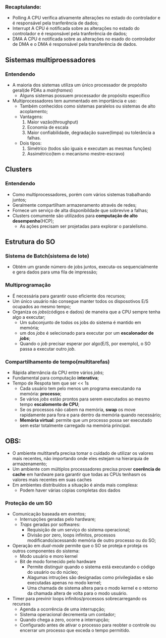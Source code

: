 ### Recaptulando:
*   Polling
A CPU verifica ativamente alterações no estado do controlador e é responsável pela tranferência de dados;
*   Interrupt
A CPU é notificada sobre as alterações no estado do controlador e é responsável pela tranferência de dados;
*   DMA
A CPU é notificada sobre as alterações no esado do controlador de DMA e o DMA é responsável pela transferência de dados.

##   Sistemas multiproessadores
### Entendendo
* A maioria dos sistemas utiliza um único processador de propósito geral(de PDAs a _mainframes_)
  * Alguns sistemas possuem processador de propósito específico
*   Multiprocessadores tem aummentado em importância e uso:
    *   Também conhecidos como sistemas paralelos ou sistemas de alto acoplamento;
    *   Vantagens:
        1.  Maior vazão(throughput)
        2.  Economia de escala
        3.  Maior confiabilidade, degradação suave(limpa) ou tolerância a falhas.
    *   Dois tipos:
        1. Simétrico (todos são iguais e executam as mesmas funções)
        2. Assimétrico(tem o mecanismo mestre-escravo)  
##  Clusters
### Entendendo
*   Como multiprocessadores, porém com vários sistemas trabalhando juntos;
*   Geralmente compartilham armazenamento através de redes;
*   Fornece um serviço de alta disponibildade que sobrevive a falhas;
*   Clusters comumente são utilizados para **computação de alto desempenho**(HCP);
    *   As ações precisam ser projetadas para explorar o paralelismo.
## Estrutura do SO
###   Sistema de Batch(sistema de lote)
*   Obtém um grande número de jobs juntos, executa-os sequencialmente e gera dados para uma fila de impressão;
###   Multiprogramação
*   É necessária para garantir ouso eficiente dos recursos;
*   Um único usuário não consegue manter todos os disposotivos E/S ocupados ao mesmo tempo;
*   Organiza os _jobs_(códigos e dados) de maneira que a CPU sempre tenha algo a executar;
    *   Um subconjunto de todos os jobs do sistema é mantido em memória;
    *   um dos _jobs_ é selecionado para executar por um **escalonador de _jobs_**;
    *   Quando o _job_ precisar esperar por algo(E/S, por exemplo), o SO passa a executar outro _job_.
### Compartilhamento de tempo(multitarefas)
*   Rápida alternância da CPU entre vários _jobs_;
*   Fundamental para computação **interativa**;
*   Tempo de Respota tem que ser << 1s
    *   Cada usuário tem pelo menos um programa executando na memória: **processo**;
    *   Se vários _jobs_ estão prontos para serem executados ao mesmo tempo **escalomento de CPU**;
    *   Se os processos não cabem na memória, **swap** os move rapidamente para fora e para dentro da memória quando necessário;
    *   **Memória virtual**: permite que um processo possa ser executado sem estar totalmente carregado na memória principal.
  ## OBS:
  * O ambiente multitarefa precisa tomar o cuidado de utilizar os valores mais recentes, não importando onde eles estejam na hierarquia de armazenamento;
  * Um ambiente com múltiplos processadores precisa prover **coerência de cache** em hardware para garantir que todas as CPUs tenhasm os valores mais recentes em suas caches
  * Em ambientes distribuídos a situação é ainda mais complexa:
    * Podem haver várias cópias completas dos dados
  
### Proteção de um SO
*   Comunicação baseada em eventos;
    *   Interrupções geradas pelo hardware;
    *   _Traps_ geradas por softwares:
        *   Requisição de um serviço do sistema operacional;
        *   Divisão por zero, loops infinitos, processos modificando/acessando memória de outro processo ou do SO;
*   Operação em _dual-mode_ permite que o SO se proteja e proteja os outros componentes do sistema:
    *   Modo usuário e moro kernel
    *   Bit de modo fornecido pelo hardware
        *   Permite distinguir quando o sistema está executando o código do usuário ou do núcleo;
        *   Alagumas intruções são  designadas como privilegiadas e são executadas apenas no modo kernel;
        *   Uma chamada de sistema altera para o modo kernel e o retorno da chamada altera de volta para o modo usuário.
*   Timer para previnir loops infinitos/processos sobrecarregando os recursos
    *   Agenda a ocorrência de uma interrupção;
    *   Sistema operacional decrementa um contador;
    *   Quando chega a zero, ocorre a interrupção;
    *   Configurado antes de ativar o processo para reobter o controle ou encerrar um processo que exceda o tempo permitido.